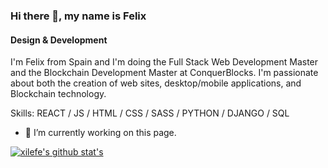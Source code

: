 ### Hi there 👋, my name is Felix
#### Design & Development

I'm Felix from Spain and I'm doing the Full Stack Web Development Master and the Blockchain Development Master at ConquerBlocks. I'm passionate about both the creation of web sites, desktop/mobile applications, and Blockchain technology.

Skills: REACT / JS / HTML / CSS / SASS / PYTHON / DJANGO / SQL

- 🔭 I’m currently working on this page. 






[![xilefe's github stat's](https://github-readme-stats.vercel.app/api?username=xilefe)](https://github.com/xilefe/github-readme-stats)
